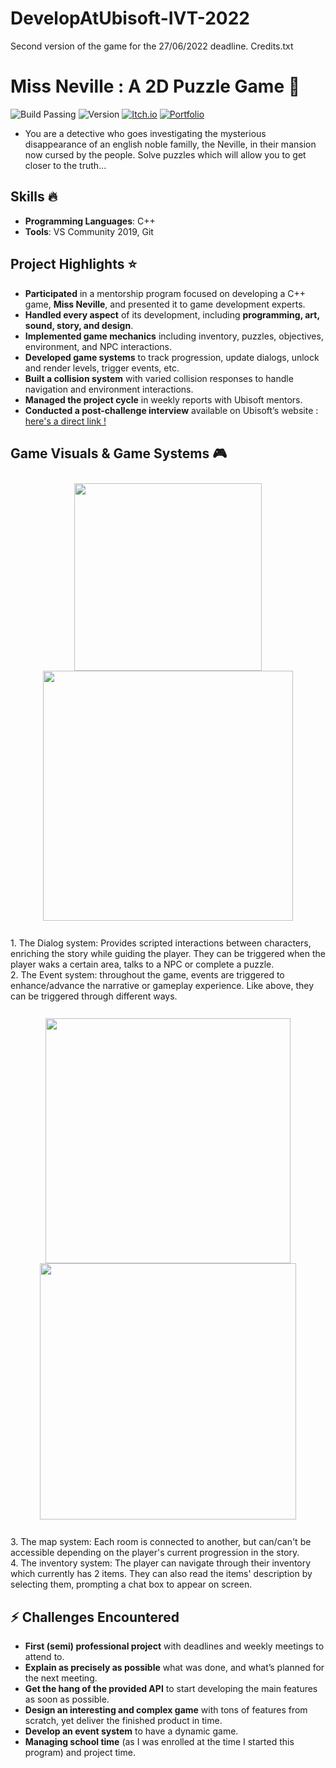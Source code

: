 # DevelopAtUbisoft-IVT-2022
  Second version of the game for the 27/06/2022 deadline.
  Credits.txt

# Miss Neville : A 2D Puzzle Game 🧩
![Build Passing](https://img.shields.io/badge/build-passing-brightgreen)
![Version](https://img.shields.io/badge/version-2.0.0-blue)
[![Itch.io](https://img.shields.io/badge/itch.io%20page%20link-%23f2448a)](https://itaruf.itch.io/miss-neville)
[![Portfolio](https://img.shields.io/badge/detailed%20project%20link-%235203fc)](https://itaruf.github.io/projects.html)
- You are a detective who goes investigating the mysterious disappearance of an english noble familly, the Neville, in their mansion now cursed by the people. Solve puzzles which will allow you to get closer to the truth...

## Skills :fire:
- **Programming Languages**: C++
- **Tools**: VS Community 2019, Git

## Project Highlights :star: 
- **Participated** in a mentorship program focused on developing a C++ game, **Miss Neville**, and presented it to game development experts.
- **Handled every aspect** of its development, including **programming, art, sound, story, and design**.
- **Implemented game mechanics** including inventory, puzzles, objectives, environment, and NPC interactions.
- **Developed game systems** to track progression, update dialogs, unlock and render levels, trigger events, etc.
- **Built a collision system** with varied collision responses to handle navigation and environment interactions.
- **Managed the project cycle** in weekly reports with Ubisoft mentors.
- **Conducted a post-challenge interview** available on Ubisoft’s website : [here's a direct link !](https://www.ubisoft.com/en-us/company/careers/interns-graduates/articles/imane-taruf-gameplay-programmer)

## Game Visuals & Game Systems :video_game: 
<div style="display: flex; flex-wrap: wrap; justify-content: center; align-items: center;">
  <div style="margin: 10px; text-align: center;">
    <img src="https://media.giphy.com/media/4FAYugZa9sY9r9vEw2/giphy.gif" style="display: block; margin: auto;" width="300" />
    <img src="https://media.giphy.com/media/XtCaFbDTnot4LhiSNs/giphy.gif" style="display: block; margin: auto;" width="400" />
  </div>
</div>
<br>
1. The Dialog system: Provides scripted interactions between characters, enriching the story while guiding the player. They can be triggered when the player waks a certain area, talks to a NPC or complete a puzzle.
<br>
2. The Event system: throughout the game, events are triggered to enhance/advance the narrative or gameplay experience. Like above, they can be triggered through different ways.
<br>
<br>
<div style="display: flex; flex-wrap: wrap; justify-content: center; align-items: center;">
  <div style="margin: 10px; text-align: center;">
    <img src="https://media.giphy.com/media/v1.Y2lkPTc5MGI3NjExMmhqeXoxcHgwYmV0ZnZyODBscnA5Nmd3MWJlM3Q3emZtN2phMHVteCZlcD12MV9pbnRlcm5hbF9naWZfYnlfaWQmY3Q9Zw/F2QvJD7fVaq5x9A57o/giphy.gif" style="display: block; margin: auto;" width="392" />
    <img src="https://media.giphy.com/media/WPanaEqHygj4wlT0h9/giphy.gif" style="display: block; margin: auto;" width="410" />
  </div>
</div>
<br>
3. The map system: Each room is connected to another, but can/can't be accessible depending on the player's current progression in the story.
<br>
4. The inventory system: The player can navigate through their inventory which currently has 2 items. They can also read the items' description by selecting them, prompting a chat box to appear on screen.
      
## :zap: Challenges Encountered
- **First (semi) professional project** with deadlines and weekly meetings to attend to.
- **Explain as precisely as possible** what was done, and what’s planned for the next meeting.
- **Get the hang of the provided API** to start developing the main features as soon as possible.
- **Design an interesting and complex game** with tons of features from scratch, yet deliver the finished product in time.
- **Develop an event system** to have a dynamic game.
- **Managing school time** (as I was enrolled at the time I started this program) and project time.
